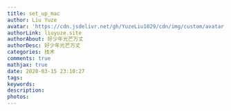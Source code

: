 ```yaml
---
title: set_up_mac
author: Liu Yuze
avatar: 'https://cdn.jsdelivr.net/gh/YuzeLiu1029/cdn/img/custom/avatar.jpg'
authorLink: liuyuze.site
authorAbout: 好少年光芒万丈
authorDesc: 好少年光芒万丈
categories: 技术
comments: true
mathjax: true
date: 2020-03-15 23:10:27
tags:
keywords:
description:
photos:
---
```

